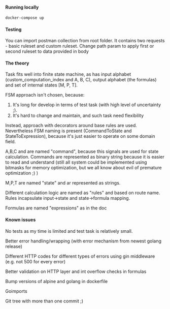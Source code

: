 
#### Running locally
```bash
docker-compose up
```

#### Testing
You can import postman collection from root folder. It contains two requests - basic ruleset and custom ruleset.
Change path param to apply first or second ruleset to data provided in body


#### The theory
Task fits well into finite state machine, as has input alphabet (custom_computation_index and A, B, C), output alphabet (the formulas) 
and set of internal states [M, P, T].

FSM approach isn't chosen, because:
1) It's long for develop in terms of test task (with high level of uncertainty ;).
2) It's hard to change and maintain, and such task need flexibility

Instead, approach with decorators around base rules are used. Nevertheless FSM naming is present (CommandToState and StateToExpression), 
because it's just easier to operate on some domain field.

A,B,C and are named "command", because this signals are used for state calculation. 
Commands are represented as binary string because it is easier to read and understand 
(still all system could be implemented using bitmasks for memory optimization, but we all know about evil of premature optimization ;) )

M,P,T are named "state" and ar represented as strings. 

Different calculation logic are named as "rules" and based on route name. Rules incapsulate input->state and state->formula mapping.

Formulas are named "expressions" as in the doc


#### Known issues

No tests as my time is limited and test task is relatively small. 

Better error handling/wrapping (with error mechanism from newest golang release) 

Different HTTP codes for different types of errors using gin middleware (e.g. not 500 for every error)

Better validation on HTTP layer and int overflow checks in formulas

Bump versions of alpine and golang in dockerfile

Goimports

Git tree with more than one commit ;)